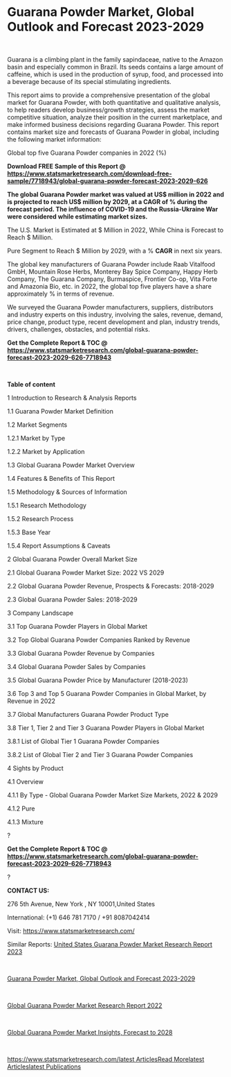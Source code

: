 <h1>Guarana Powder Market, Global Outlook and Forecast 2023-2029</h1><br/><p>Guarana is a climbing plant in the family sapindaceae, native to the Amazon basin and especially common in Brazil. Its seeds contains a large amount of caffeine, which is used in the production of syrup, food, and processed into a beverage because of its special stimulating ingredients.</p>
 
 
 
 <p>This report aims to provide a comprehensive presentation of the global market for Guarana Powder, with both quantitative and qualitative analysis, to help readers develop business/growth strategies, assess the market competitive situation, analyze their position in the current marketplace, and make informed business decisions regarding Guarana Powder. This report contains market size and forecasts of Guarana Powder in global, including the following market information:</p>
 
 
 
 <p>Global top five Guarana Powder companies in 2022 (%)</p>
 
 
 
 <p><strong>Download FREE Sample of this Report @ <a href="https://www.statsmarketresearch.com/download-free-sample/7718943/global-guarana-powder-forecast-2023-2029-626">https://www.statsmarketresearch.com/download-free-sample/7718943/global-guarana-powder-forecast-2023-2029-626</a></strong></p>
 
 
 
 <p><strong>The global Guarana Powder market was valued at US$ million in 2022 and is projected to reach US$ million by 2029, at a <strong>CAGR</strong> of % during the forecast period. The influence of COVID-19 and the Russia-Ukraine War were considered while estimating market sizes.</strong></p>
 
 
 
 <p>The U.S. Market is Estimated at $ Million in 2022, While China is Forecast to Reach $ Million.</p>
 
 
 
 <p>Pure Segment to Reach $ Million by 2029, with a % <strong>CAGR</strong> in next six years.</p>
 
 
 
 <p>The global key manufacturers of Guarana Powder include Raab Vitalfood GmbH, Mountain Rose Herbs, Monterey Bay Spice Company, Happy Herb Company, The Guarana Company, Burmaspice, Frontier Co-op, Vita Forte and Amazonia Bio, etc. in 2022, the global top five players have a share approximately % in terms of revenue.</p>
 
 
 
 <p>We surveyed the Guarana Powder manufacturers, suppliers, distributors and industry experts on this industry, involving the sales, revenue, demand, price change, product type, recent development and plan, industry trends, drivers, challenges, obstacles, and potential risks.</p>
 
 
 
 <div><b>Get the Complete Report & TOC @ <a href="https://www.statsmarketresearch.com/global-guarana-powder-forecast-2023-2029-626-7718943">https://www.statsmarketresearch.com/global-guarana-powder-forecast-2023-2029-626-7718943</a></b></div>
 
 
 
 <p><br />
 
 <b>Table of content</b></p>
 
 
 
 <p>1 Introduction to Research & Analysis Reports<br />
 
 1.1 Guarana Powder Market Definition<br />
 
 1.2 Market Segments<br />
 
 1.2.1 Market by Type<br />
 
 1.2.2 Market by Application<br />
 
 1.3 Global Guarana Powder Market Overview<br />
 
 1.4 Features & Benefits of This Report<br />
 
 1.5 Methodology & Sources of Information<br />
 
 1.5.1 Research Methodology<br />
 
 1.5.2 Research Process<br />
 
 1.5.3 Base Year<br />
 
 1.5.4 Report Assumptions & Caveats<br />
 
 2 Global Guarana Powder Overall Market Size<br />
 
 2.1 Global Guarana Powder Market Size: 2022 VS 2029<br />
 
 2.2 Global Guarana Powder Revenue, Prospects & Forecasts: 2018-2029<br />
 
 2.3 Global Guarana Powder Sales: 2018-2029<br />
 
 3 Company Landscape<br />
 
 3.1 Top Guarana Powder Players in Global Market<br />
 
 3.2 Top Global Guarana Powder Companies Ranked by Revenue<br />
 
 3.3 Global Guarana Powder Revenue by Companies<br />
 
 3.4 Global Guarana Powder Sales by Companies<br />
 
 3.5 Global Guarana Powder Price by Manufacturer (2018-2023)<br />
 
 3.6 Top 3 and Top 5 Guarana Powder Companies in Global Market, by Revenue in 2022<br />
 
 3.7 Global Manufacturers Guarana Powder Product Type<br />
 
 3.8 Tier 1, Tier 2 and Tier 3 Guarana Powder Players in Global Market<br />
 
 3.8.1 List of Global Tier 1 Guarana Powder Companies<br />
 
 3.8.2 List of Global Tier 2 and Tier 3 Guarana Powder Companies<br />
 
 4 Sights by Product<br />
 
 4.1 Overview<br />
 
 4.1.1 By Type - Global Guarana Powder Market Size Markets, 2022 & 2029<br />
 
 4.1.2 Pure<br />
 
 4.1.3 Mixture<br />
 
 ? </p>
 
 
 
 <div><b>Get the Complete Report & TOC @ <a href="https://www.statsmarketresearch.com/global-guarana-powder-forecast-2023-2029-626-7718943">https://www.statsmarketresearch.com/global-guarana-powder-forecast-2023-2029-626-7718943</a></b></div>
 
 
 
 <p>? </p>
 
 
 
 <p><b>CONTACT US:</b><br />
 
 276 5th Avenue, New York , NY 10001,United States<br />
 
 International: (+1) 646 781 7170 / +91 8087042414<br />
 
 Visit: <a href="https://www.statsmarketresearch.com/">https://www.statsmarketresearch.com/</a><br />
 
 Similar Reports: <a href="https://www.statsmarketresearch.com/global-guarana-powder-forecast-2023-2029-626-7718943">United States Guarana Powder Market Research Report 2023</a><br />
 
 <br />
 
 <a href="https://www.statsmarketresearch.com/global-guarana-powder-forecast-2023-2029-626-7718943">Guarana Powder Market, Global Outlook and Forecast 2023-2029</a><br />
 
 <br />
 
 <a href="https://www.statsmarketresearch.com/global-guarana-powder-forecast-2023-2029-626-7718943">Global Guarana Powder Market Research Report 2022</a><br />
 
 <br />
 
 <a href="https://www.statsmarketresearch.com/global-guarana-powder-forecast-2023-2029-626-7718943">Global Guarana Powder Market Insights, Forecast to 2028</a><br />
 
 <br />
 
 <a href="https://gyeongbokgung.com">https://www.statsmarketresearch.com/</a><a href="https://hallyeomaritime.com">latest Articles</a><a href="https://jingwansa.com">Read More</a><a href="https://nguoiviet.jp/">latest Articles</a><a href="https://www.intelmarketresearch.com/">latest Publications</a></p>